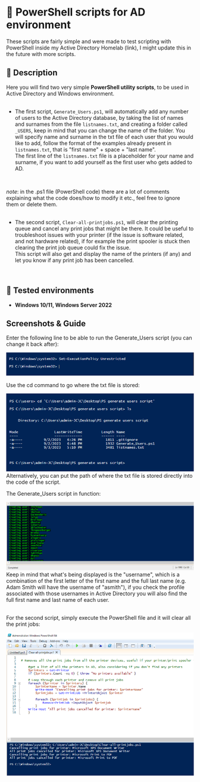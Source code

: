 <h1>🧱 PowerShell scripts for AD environment</h1>
These scripts are fairly simple and were made to test scripting with PowerShell inside my Active Directory Homelab (link), I might update this in the future with more scripts.

<h2>📙 Description</h2>

Here you will find two very simple **PowerShell utility scripts**, to be used in Active Directory and Windows environment.
<br />
<br />
- The first script, ```Generate_Users.ps1```, will automatically add any number of users to the Active Directory database, by taking the list of names and surnames from the file ```listnames.txt```, and creating a folder called ```_USERS```, keep in mind that you can change the name of the folder. You will specify name and surname in the txt file of each user that you would like to add, follow the format of the examples already present in ```listnames.txt```, that is "first name" + space + "last name". <br />
The first line of the ```listnames.txt``` file is a placeholder for your name and surname, if you want to add yourself as the first user who gets added to AD.
<br />

*note*: in the .ps1 file (PowerShell code) there are a lot of comments explaining what the code does/how to modify it etc., feel free to ignore them or delete them.
<br />
<br />

- The second script, ```Clear-all-printjobs.ps1```, will clear the printing queue and cancel any print jobs that might be there. It could be useful to troubleshoot issues with your printer (if the issue is software related, and not hardware related), if for example the print spooler is stuck then clearing the print job queue could fix the issue. <br />
This script will also get and display the name of the printers (if any) and let you know if any print job has been cancelled.
<br />

<h2>📗 Tested environments</h2>

- <b>Windows 10/11, Windows Server 2022</b>

<h2>Screenshots & Guide</h2>

Enter the following line to be able to run the Generate_Users script (you can change it back after):  <br />

![Sample image](images/PShellscript1.png)
<br />

Use the cd command to go where the txt file is stored: <br />

![Sample image](images/PShellscript2.png)
<br />
Alternatively, you can put the path of where the txt file is stored directly into the code of the script.

The Generate_Users script in function: <br />

![Sample image](images/PShellscript3.png)
<br />
Keep in mind that what's being displayed is the "username", which is a combination of the first letter of the first name and the full last name (e.g. Adam Smith will have the username of "asmith"), if you check the profile associated with those usernames in Active Directory you will also find the full first name and last name of each user.
<br />
<br />

For the second script, simply execute the PowerShell file and it will clear all the print jobs: <br />

![Sample image](images/PShellscript4.png)
<br />
<br />

<!-- If you want to upload the image instead of using a relative path:  <img src="https://---------" height="80%" width="80%" alt="PShell script"/> 
!-->

